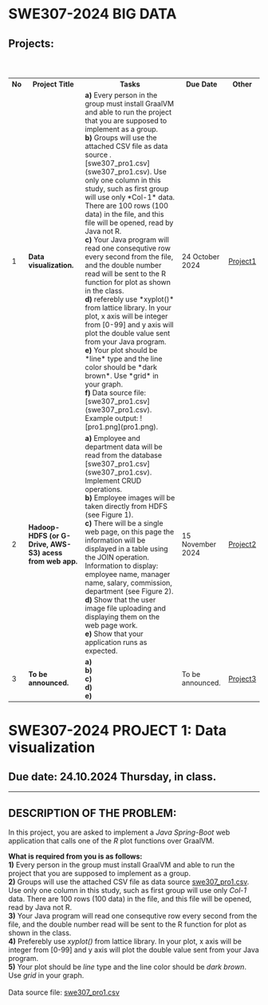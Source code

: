 # SWE307-2024 BIG DATA

## Projects:

<table>
  <header>
    <th>No</th>
    <th>Project Title</th>
    <th>Tasks</th>
    <th>Due Date</th>
    <th>Other</th>
  </header>
  <body>
    <tr>
      <td>1</td>
      <td><b>Data visualization.</b></td>
      <td>
        <b>a)</b> Every person in the group must install GraalVM and able to run the project that you are supposed to implement as a group.<br> 
        <b>b)</b> Groups will use the attached CSV file as data source .[swe307_pro1.csv](swe307_pro1.csv). Use only one column in this study, such as first group will use only *Col-1* data. There are 100 rows (100 data) in the file, and this file will be opened, read by Java not R.<br>
        <b>c)</b> Your Java program will read one consequtive row every second from the file, and the double number read will be sent to the R function for plot as shown in the class.<br>
        <b>d)</b> referebly use *xyplot()* from lattice library. In your plot, x axis will be integer from [0-99] and y axis will plot the double value sent from your Java program.<br>
        <b>e)</b> Your plot should be *line* type and the line color should be *dark brown*. Use *grid* in your graph.<br>
        <b>f)</b> Data source file: [swe307_pro1.csv](swe307_pro1.csv). Example output: ![pro1.png](pro1.png).
      </td>
      <td>24 October 2024 <br></td>
      <td><a href="pro1.pdf">Project1</a></td>
    </tr>
    <tr>
      <td>2</td>
      <td><b>Hadoop-HDFS (or G-Drive, AWS-S3) acess from web app.</b></td>
      <td>
        <b>a)</b> Employee and department data will be read from the database [swe307_pro1.csv](swe307_pro1.csv). Implement CRUD operations. <br>
        <b>b)</b> Employee images will be taken directly from HDFS (see Figure 1).<br>
        <b>c)</b> There will be a single web page, on this page the information will be displayed in a table using the JOIN operation. Information to display: employee name, manager name, salary, commission, department (see Figure 2). <br>
        <b>d)</b> Show that the user image file uploading and displaying them on the web page work. <br>
        <b>e)</b> Show that your application runs as expected.
      </td>
      <td>15 November 2024<br></td>
      <td><a href="pro2.pdf">Project2</a></td>
    </tr>
    <tr>
      <td>3</td>
      <td><b>To be announced.</b></td>
      <td>
        <b>a)</b>  <br>
        <b>b)</b>  <br>
        <b>c)</b>  <br>
        <b>d)</b> <br>
        <b>e)</b>  <br>
      </td>
      <td>To be announced.<br></td>
      <td><a href="pro3.pdf">Project3</a></td>
    </tr>
</body>
</table>




# SWE307-2024 PROJECT 1: Data visualization
## Due date: 24.10.2024 Thursday, in class.

<hr>

## DESCRIPTION OF THE PROBLEM:
In this project, you are asked to implement a *Java Spring-Boot* web application that calls one of the *R* plot functions over GraalVM. 

**What is required from you is as follows:**<br>
**1)** Every person in the group must install GraalVM and able to run the project that you are supposed to implement as a group. <br>
**2)** Groups will use the attached CSV file as data source [swe307_pro1.csv](swe307_pro1.csv). Use only one column in this study, such as first group will use only *Col-1* data. There are 100 rows (100 data) in the file, and this file will be opened, read by Java not R. <br>
**3)** Your Java program will read one consequtive row every second from the file, and the double number read will be sent to the R function for plot as shown in the class. <br>
**4)** Preferebly use *xyplot()* from lattice library. In your plot, x axis will be integer from [0-99] and y axis will plot the double value sent from your Java program. <br>
**5)** Your plot should be *line* type and the line color should be *dark brown*. Use *grid* in your graph.<br>
<br>
Data source file: [swe307_pro1.csv](swe307_pro1.csv)
